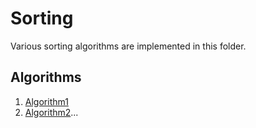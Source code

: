 # Sorting

Various sorting algorithms are implemented in this folder.

## Algorithms

1. [Algorithm1](#link-to-folder)
2. [Algorithm2](#link-to-folder)...
